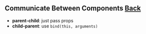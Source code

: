 ## Communicate Between Components [Back](./../react.md)

- **parent-child**: just pass props
- **child-parent**: use `bind(this, arguments)`